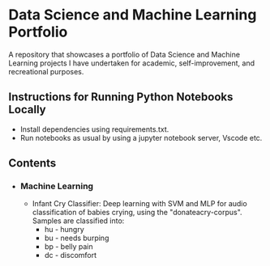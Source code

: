 # Data Science and Machine Learning Portfolio
A repository that showcases a portfolio of Data Science and Machine Learning projects I have undertaken for academic, self-improvement, and recreational purposes.
## Instructions for Running Python Notebooks Locally
- Install dependencies using requirements.txt.
- Run notebooks as usual by using a jupyter notebook server, Vscode etc.

## Contents
- ### Machine Learning
  * Infant Cry Classifier: Deep learning with SVM and MLP for audio classification of babies crying, using the "donateacry-corpus". Samples are classified into:
    * hu - hungry
    * bu - needs burping
    * bp - belly pain
    * dc - discomfort
  
